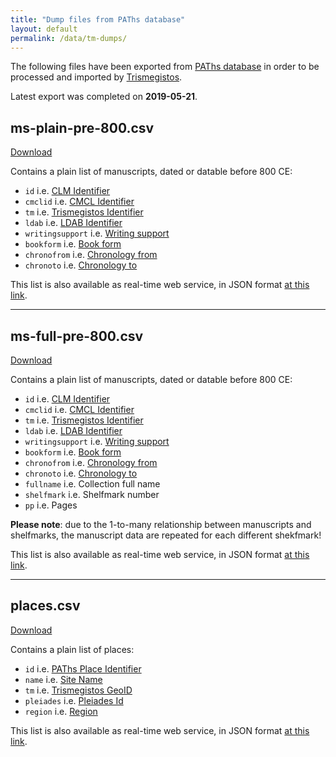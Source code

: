 ```yaml
---
title: "Dump files from PAThs database"
layout: default
permalink: /data/tm-dumps/
---
```



The following files have been exported from [PAThs database](https://atlas.paths-erc.eu)
in order to be processed and imported by [Trismegistos](trismegistos.org).

Latest export was completed on **2019-05-21**.

## ms-plain-pre-800.csv
[Download](ms-plain-pre-800.csv)

Contains a plain list of manuscripts, dated or datable before 800 CE:
- `id`      i.e. [CLM Identifier](https://docs.paths-erc.eu/handbook/manuscripts#clm)
- `cmclid`  i.e. [CMCL Identifier](https://docs.paths-erc.eu/handbook/manuscripts#cmcl)
- `tm`      i.e. [Trismegistos Identifier](https://docs.paths-erc.eu/handbook/manuscripts#tm)
- `ldab`    i.e. [LDAB Identifier](https://docs.paths-erc.eu/handbook/manuscripts#ldab)
- `writingsupport` i.e. [Writing support](https://docs.paths-erc.eu/handbook/manuscripts#writing-support)
- `bookform` i.e. [Book form](https://docs.paths-erc.eu/handbook/manuscripts#book-form)
- `chronofrom` i.e. [Chronology from](https://docs.paths-erc.eu/handbook/manuscripts#from)
- `chronoto` i.e. [Chronology to](https://docs.paths-erc.eu/handbook/manuscripts#to)

This list is also available as real-time web service, in JSON format [at this link](https://db-dev.bradypus.net/api/paths/manuscripts?verb=search&type=encoded&q_encoded=YGNocm9ub2Zyb21gPDgwMQ%3D%3D&limit_start=0&limit_end=20000&fields[paths__manuscripts.id+as+clm]=CLM&fields[paths__manuscripts.cmclid]=CMCL&fields[paths__manuscripts.tm]=TM&fields[paths__manuscripts.ldab]=LDAB&fields[paths__manuscripts.writingsupport]=Writing+support&fields[paths__manuscripts.bookform]=Book+form&fields[paths__manuscripts.chronofrom]=From&fields[paths__manuscripts.chronoto]=To).

---

## ms-full-pre-800.csv
[Download](ms-full-pre-800.csv)

Contains a plain list of manuscripts, dated or datable before 800 CE:
- `id`      i.e. [CLM Identifier](https://docs.paths-erc.eu/handbook/manuscripts#clm)
- `cmclid`  i.e. [CMCL Identifier](https://docs.paths-erc.eu/handbook/manuscripts#cmcl)
- `tm`      i.e. [Trismegistos Identifier](https://docs.paths-erc.eu/handbook/manuscripts#tm)
- `ldab`    i.e. [LDAB Identifier](https://docs.paths-erc.eu/handbook/manuscripts#ldab)
- `writingsupport` i.e. [Writing support](https://docs.paths-erc.eu/handbook/manuscripts#writing-support)
- `bookform` i.e. [Book form](https://docs.paths-erc.eu/handbook/manuscripts#book-form)
- `chronofrom` i.e. [Chronology from](https://docs.paths-erc.eu/handbook/manuscripts#chronofrom)
- `chronoto` i.e. [Chronology to](https://docs.paths-erc.eu/handbook/manuscripts#to)
- `fullname` i.e. Collection full name
- `shelfmark` i.e. Shelfmark number
- `pp`        i.e. Pages

**Please note**: due to the 1-to-many relationship between manuscripts and shelfmarks,
the manuscript data are repeated for each different shekfmark!

This list is also available as real-time web service, in JSON format [at this link](http://db-dev.bradypus.net/api/paths/manuscripts?verb=search&type=encoded&q_encoded=YGNocm9ub2Zyb21gPDgwMQ%3D%3D&limit_start=0&limit_end=20000&fields[paths__manuscripts.id+as+clm]=CLM&fields[paths__manuscripts.cmclid]=CMCL&fields[paths__manuscripts.tm]=TM&fields[paths__manuscripts.ldab]=LDAB&fields[paths__manuscripts.writingsupport]=Writing+support&fields[paths__manuscripts.bookform]=Book+form&fields[paths__manuscripts.chronofrom]=From&fields[paths__manuscripts.chronoto]=To&fields[c.fullname]=Collection&fields[s.shelfmark]=Shelfmark&fields[s.pp]=Pp&join=+JOIN+paths__m_shelfmarks+as+s+ON+s.table_link+%3D+%27paths__manuscripts%27+AND+clm+%3D+s.id_link+JOIN++paths__collections+as+c+ON+c.id+%3D+s.collection).

---

## places.csv
[Download](places.csv)

Contains a plain list of places:
- `id`      i.e. [PAThs Place Identifier](https://docs.paths-erc.eu/handbook/places#id)
- `name`  i.e. [Site Name](https://docs.paths-erc.eu/handbook/places#site-name)
- `tm`      i.e. [Trismegistos GeoID](https://docs.paths-erc.eu/handbook/places#trismegistos-geoid)
- `pleiades`    i.e. [Pleiades Id](https://docs.paths-erc.eu/handbook/places#pleiades-id)
- `region` i.e. [Region](https://docs.paths-erc.eu/handbook/places#region)

This list is also available as real-time web service, in JSON format [at this link](http://db-dev.bradypus.net/api/paths/places?verb=search&type=encoded&q_encoded=MQ==&limit_start=0&limit_end=20000&fields[paths__places.id]=Id&fields[paths__places.name]=Place+name&fields[tm]=Trismegistos+GeoId&fields[paths__places.pleiades]=Pleiades&fields[paths__places.region]=Region).
